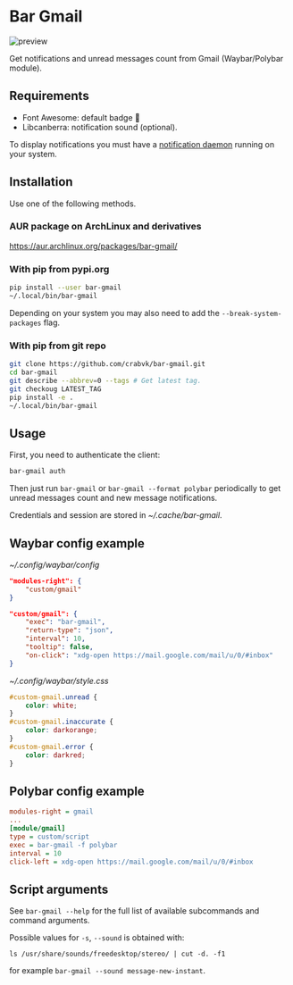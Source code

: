 # Bar Gmail

![preview](https://github.com/crabvk/polybar-gmail/raw/master/preview.png)

Get notifications and unread messages count from Gmail (Waybar/Polybar module).

## Requirements

* Font Awesome: default badge 
* Libcanberra: notification sound (optional).

To display notifications you must have a [notification daemon](https://wiki.archlinux.org/title/Desktop_notifications#Notification_servers) running on your system.

## Installation

Use one of the following methods.

### AUR package on ArchLinux and derivatives

https://aur.archlinux.org/packages/bar-gmail/

### With pip from pypi.org

```sh
pip install --user bar-gmail
~/.local/bin/bar-gmail
```

Depending on your system you may also need to add the `--break-system-packages` flag.

### With pip from git repo

```sh
git clone https://github.com/crabvk/bar-gmail.git
cd bar-gmail
git describe --abbrev=0 --tags # Get latest tag.
git checkoug LATEST_TAG
pip install -e .
~/.local/bin/bar-gmail
```

## Usage

First, you need to authenticate the client:

```sh
bar-gmail auth
```

Then just run `bar-gmail` or `bar-gmail --format polybar` periodically to get unread messages count and new message notifications.

Credentials and session are stored in *~/.cache/bar-gmail*.

## Waybar config example

*~/.config/waybar/config*

```json
"modules-right": {
    "custom/gmail"
}

"custom/gmail": {
    "exec": "bar-gmail",
    "return-type": "json",
    "interval": 10,
    "tooltip": false,
    "on-click": "xdg-open https://mail.google.com/mail/u/0/#inbox"
}
```

*~/.config/waybar/style.css*

```css
#custom-gmail.unread {
    color: white;
}
#custom-gmail.inaccurate {
    color: darkorange;
}
#custom-gmail.error {
    color: darkred;
}
```

## Polybar config example

```ini
modules-right = gmail
...
[module/gmail]
type = custom/script
exec = bar-gmail -f polybar
interval = 10
click-left = xdg-open https://mail.google.com/mail/u/0/#inbox
```

## Script arguments

See `bar-gmail --help` for the full list of available subcommands and command arguments.

Possible values for `-s`, `--sound` is obtained with:

```shell
ls /usr/share/sounds/freedesktop/stereo/ | cut -d. -f1
```

for example `bar-gmail --sound message-new-instant`.
